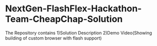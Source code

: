 # NextGen-FlashFlex-Hackathon-Team-CheapChap-Solution

The Repository contains
1)Solution Description
2)Demo Video(Showing building of custom browser with flash support)
